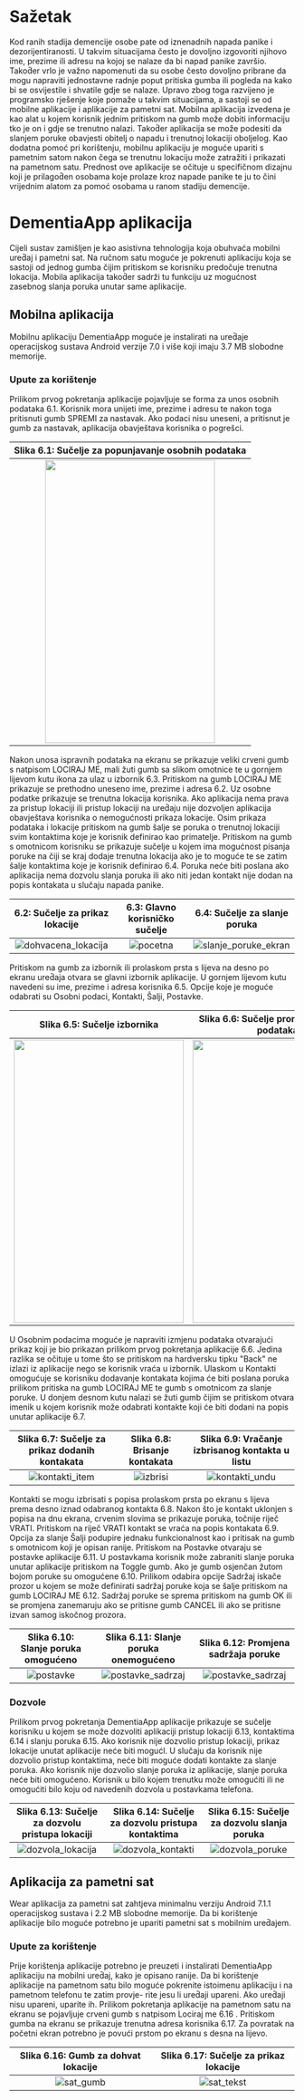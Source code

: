 # Sažetak
Kod ranih stadija demencije osobe pate od iznenadnih napada panike i dezorijentiranosti. U takvim situacijama često je dovoljno izgovoriti njihovo ime, prezime ili
adresu na kojoj se nalaze da bi napad panike završio. Takod̄er vrlo je važno napomenuti da su osobe često dovoljno pribrane da mogu napraviti jednostavne radnje poput
pritiska gumba ili pogleda na kako bi se osvijestile i shvatile gdje se nalaze. Upravo zbog toga razvijeno je programsko rješenje koje pomaže u takvim situacijama, a sastoji se od
mobilne aplikacije i aplikacije za pametni sat. Mobilna aplikacija izvedena je kao alat
u kojem korisnik jednim pritiskom na gumb može dobiti informaciju tko je on i gdje
se trenutno nalazi. Takod̄er aplikacija se može podesiti da slanjem poruke obavjesti
obitelj o napadu i trenutnoj lokaciji oboljelog. Kao dodatna pomoć pri korištenju, mobilnu aplikaciju je moguće upariti s pametnim satom nakon čega se trenutnu lokaciju
može zatražiti i prikazati na pametnom satu. Prednost ove aplikacije se očituje u specifičnom dizajnu koji je prilagod̄en osobama koje prolaze kroz napade panike te ju to
čini vrijednim alatom za pomoć osobama u ranom stadiju demencije.

# DementiaApp aplikacija
Cijeli sustav zamišljen je kao asistivna tehnologija koja obuhvaća mobilni ured̄aj i pametni sat. Na ručnom satu moguće je pokrenuti aplikaciju koja se sastoji od jednog
gumba čijim pritiskom se korisniku predočuje trenutna lokacija. Mobila aplikacija takod̄er sadrži tu funkciju uz mogućnost zasebnog slanja poruka unutar same aplikacije.

## Mobilna aplikacija
Mobilnu aplikaciju DementiaApp moguće je instalirati na ured̄aje operacijskog sustava
Android verzije 7.0 i više koji imaju 3.7 MB slobodne memorije.

### Upute za korištenje
Prilikom prvog pokretanja aplikacije pojavljuje se forma za unos osobnih podataka 6.1. Korisnik mora unijeti ime, prezime i adresu te nakon toga pritisnuti gumb SPREMI
za nastavak. Ako podaci nisu uneseni, a pritisnut je gumb za nastavak, aplikacija
obavještava korisnika o pogrešci.

Slika 6.1: Sučelje za popunjavanje osobnih podataka          |  
:-------------------------:|
<img src="/resources/pocetna_unos.png" width="300" height="500" /> | 

Nakon unosa ispravnih podataka na ekranu se prikazuje veliki crveni gumb s natpisom LOCIRAJ ME, mali žuti gumb sa slikom omotnice te u gornjem lijevom kutu
ikona za ulaz u izbornik 6.3.
Pritiskom na gumb LOCIRAJ ME prikazuje se prethodno uneseno ime, prezime i
adresa 6.2. Uz osobne podatke prikazuje se trenutna lokacija korisnika. Ako aplikacija
nema prava za pristup lokaciji ili pristup lokaciji na ured̄aju nije dozvoljen aplikacija
obavještava korisnika o nemogućnosti prikaza lokacije. Osim prikaza podataka i lokacije pritiskom na gumb šalje se poruka o trenutnoj lokaciji svim kontaktima koje je
korisnik definirao kao primatelje.
Pritiskom na gumb s omotnicom korisniku se prikazuje sučelje u kojem ima mogućnost pisanja poruke na čiji se kraj dodaje trenutna lokacija ako je to moguće te se
zatim šalje kontaktima koje je korisnik definirao 6.4. Poruka neće biti poslana ako
aplikacija nema dozvolu slanja poruka ili ako niti jedan kontakt nije dodan na popis kontakata u slučaju napada panike.

6.2: Sučelje za prikaz lokacije             | 6.3: Glavno korisničko sučelje          | 6.4: Sučelje za slanje poruka                         |
:-------------------------:|:-------------------------:|:-------------------------:|
![dohvacena_lokacija](/resources/dohvacena_lokacija.png)  |  ![pocetna](/resources/pocetna.png) |  ![slanje_poruke_ekran](/uploads/6cb18024b62c9eb5742a56abcb58c321/slanje_poruke_ekran.png)                         |

Pritiskom na gumb za izbornik ili prolaskom prsta s lijeva na desno po ekranu
ured̄aja otvara se glavni izbornik aplikacije. U gornjem lijevom kutu navedeni su ime,
prezime i adresa korisnika 6.5. Opcije koje je moguće odabrati su Osobni podaci,
Kontakti, Šalji, Postavke.

Slika 6.5: Sučelje izbornika            |  Slika 6.6: Sučelje promjena osobnih podataka         |  
:-------------------------:|:-------------------------:|
<img src="/resources/izbrnika.png" width="300" height="500" /> |<img src="/resources/promjena_podataka.png" width="300" height="500" />|  

U Osobnim podacima moguće je napraviti izmjenu podataka otvarajući prikaz koji
je bio prikazan prilikom prvog pokretanja aplikacije 6.6. Jedina razlika se očituje
u tome što se pritiskom na hardversku tipku "Back" ne izlazi iz aplikacije nego se
korisnik vraća u izbornik.
Ulaskom u Kontakti omogućuje se korisniku dodavanje kontakata kojima će biti
poslana poruka prilikom pritiska na gumb LOCIRAJ ME te gumb s omotnicom za
slanje poruke. U donjem desnom kutu nalazi se žuti gumb čijim se pritiskom otvara
imenik u kojem korisnik može odabrati kontakte koji će biti dodani na popis unutar
aplikacije 6.7.

Slika 6.7: Sučelje za prikaz dodanih kontakata            |  Slika 6.8: Brisanje kontakata          |  Slika 6.9: Vračanje izbrisanog kontakta u listu
:-------------------------:|:-------------------------:|:-------------------------:
![kontakti_item](/resources/kontakti_item.png) |  ![izbrisi](/resources/izbrisi.png) |  ![kontakti_undu](/resources/kontakti_undu.png)

Kontakti se mogu izbrisati s popisa prolaskom prsta po ekranu s lijeva prema desno
iznad odabranog kontakta 6.8. Nakon što je kontakt uklonjen s popisa na dnu ekrana,
crvenim slovima se prikazuje poruka, točnije riječ VRATI. Pritiskom na riječ VRATI
kontakt se vraća na popis kontakata 6.9. Opcija za slanje Šalji podupire jednaku funkcionalnost kao i pritisak na gumb s omotnicom koji je opisan ranije.
Pritiskom na Postavke otvaraju se postavke aplikacije 6.11. U postavkama korisnik
može zabraniti slanje poruka unutar aplikacije pritiskom na Toggle gumb. Ako je gumb
osjenčan žutom bojom poruke su omogućene 6.10. Prilikom odabira opcije Sadržaj
iskače prozor u kojem se može definirati sadržaj poruke koja se šalje pritiskom na
gumb LOCIRAJ ME 6.12. Sadržaj poruke se sprema pritiskom na gumb OK ili se
promjena zanemaruju ako se pritisne gumb CANCEL ili ako se pritisne izvan samog iskočnog prozora.

Slika 6.10: Slanje poruka omogućeno          |  Slika 6.11: Slanje poruka onemogućeno          |  Slika 6.12: Promjena sadržaja poruke
:-------------------------:|:-------------------------:|:-------------------------:
![postavke](/resources/postavke.png)  |  ![postavke_sadrzaj](/resources/postavke_sadrzaj.png) | ![postavke_sadrzaj](/resources/postavke_sadrzaj.png)


### Dozvole

Prilikom prvog pokretanja DementiaApp aplikacije prikazuje se sučelje korisniku u
kojem se može dozvoliti aplikaciji pristup lokaciji 6.13, kontaktima 6.14 i slanju poruka 6.15. Ako korisnik nije dozvolio pristup lokaciji, prikaz lokacije unutat aplikacije
neće biti mogućl. U slučaju da korisnik nije dozvolio pristup kontaktima, neće biti
moguće dodati kontakte za slanje poruka. Ako korisnik nije dozvolio slanje poruka iz
aplikacije, slanje poruka neće biti omogućeno. Korisnik u bilo kojem trenutku može
omogućiti ili ne omogućiti bilo koju od navedenih dozvola u postavkama telefona.

Slika 6.13: Sučelje za dozvolu pristupa lokaciji        |  Slika 6.14: Sučelje za dozvolu pristupa kontaktima          | Slika 6.15: Sučelje za dozvolu slanja poruka
:-------------------------:|:-------------------------:|:-------------------------:
![dozvola_lokacija](/resources/dozvola_lokacija.png)  |  ![dozvola_kontakti](/resources/dozvola_kontakti.png) | ![dozvola_poruke](/resources/dozvola_poruke.png)

## Aplikacija za pametni sat
Wear aplikacija za pametni sat zahtjeva minimalnu verziju Android 7.1.1 operacijskog
sustava i 2.2 MB slobodne memorije. Da bi korištenje aplikacije bilo moguće potrebno
je upariti pametni sat s mobilnim ured̄ajem.

### Upute za korištenje
Prije korištenja aplikacije potrebno je preuzeti i instalirati DementiaApp aplikaciju na
mobilni ured̄aj, kako je opisano ranije. Da bi korištenje aplikacije na pametnom satu
bilo moguće pokrenite istoimenu aplikaciju i na pametnom telefonu te zatim provje-
rite jesu li ured̄aji upareni. Ako ured̄aji nisu upareni, uparite ih. Prilikom pokretanja
aplikacije na pametnom satu na ekranu se pojavljuje crveni gumb s natpisom Lociraj
me 6.16 . Pritiskom gumba na ekranu se prikazuje trenutna adresa korisnika 6.17. Za
povratak na početni ekran potrebno je povući prstom po ekranu s desna na lijevo.

Slika 6.16: Gumb za dohvat lokacije           |  Slika 6.17: Sučelje za prikaz lokacije         |  
:-------------------------:|:-------------------------:|
![sat_gumb](/resources/sat_gumb.png) |![sat_tekst](/resources/sat_tekst.png)|  

